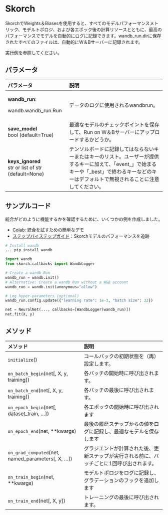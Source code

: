 # Skorch

SkorchでWeights＆Biasesを使用すると、すべてのモデルパフォーマンスメトリック、モデルトポロジ、および各エポック後の計算リソースとともに、最高のパフォーマンスでモデルを自動的にログに記録できます。wandb\_run.dirに保存されたすべてのファイルは、自動的にW＆Bサーバーに記録されます。

[実行例](https://wandb.ai/borisd13/skorch/runs/s20or4ct?workspace=user-borisd13)を参照してください。

##  **パラメータ**

<table>
  <thead>
    <tr>
      <th style="text-align:left"><b>&#x30D1;&#x30E9;&#x30E1;&#x30FC;&#x30BF;</b>
      </th>
      <th style="text-align:left"><b>&#x8AAC;&#x660E;</b>
      </th>
    </tr>
  </thead>
  <tbody>
    <tr>
      <td style="text-align:left">
        <p><b>wandb_run</b>:</p>
        <p>wandb.wandb_run.Run</p>
      </td>
      <td style="text-align:left">&#x30C7;&#x30FC;&#x30BF;&#x306E;&#x30ED;&#x30B0;&#x306B;&#x4F7F;&#x7528;&#x3055;&#x308C;&#x308B;wandbrun&#x3002;</td>
    </tr>
    <tr>
      <td style="text-align:left"><b>save_model<br /></b>bool (default=True)</td>
      <td style="text-align:left">&#x6700;&#x9069;&#x306A;&#x30E2;&#x30C7;&#x30EB;&#x306E;&#x30C1;&#x30A7;&#x30C3;&#x30AF;&#x30DD;&#x30A4;&#x30F3;&#x30C8;&#x3092;&#x4FDD;&#x5B58;&#x3057;&#x3066;&#x3001;Run
        on W&#xFF06;B&#x30B5;&#x30FC;&#x30D0;&#x30FC;&#x306B;&#x30A2;&#x30C3;&#x30D7;&#x30ED;&#x30FC;&#x30C9;&#x3059;&#x308B;&#x304B;&#x3069;&#x3046;&#x304B;&#x3002;</td>
    </tr>
    <tr>
      <td style="text-align:left"><b>keys_ignored<br /></b>str or list of str (default=None)</td>
      <td style="text-align:left">&#x30C6;&#x30F3;&#x30BD;&#x30EB;&#x30DC;&#x30FC;&#x30C9;&#x306B;&#x8A18;&#x9332;&#x3057;&#x3066;&#x306F;&#x306A;&#x3089;&#x306A;&#x3044;&#x30AD;&#x30FC;&#x307E;&#x305F;&#x306F;&#x30AD;&#x30FC;&#x306E;&#x30EA;&#x30B9;&#x30C8;&#x3002;&#x30E6;&#x30FC;&#x30B6;&#x30FC;&#x304C;&#x63D0;&#x4F9B;&#x3059;&#x308B;&#x30AD;&#x30FC;&#x306B;&#x52A0;&#x3048;&#x3066;&#x3001;&#x300C;event_&#x300D;&#x3067;&#x59CB;&#x307E;&#x308B;&#x30AD;&#x30FC;&#x3084;&#x300C;_best&#x300D;&#x3067;&#x7D42;&#x308F;&#x308B;&#x30AD;&#x30FC;&#x306A;&#x3069;&#x306E;&#x30AD;&#x30FC;&#x306F;&#x30C7;&#x30D5;&#x30A9;&#x30EB;&#x30C8;&#x3067;&#x7121;&#x8996;&#x3055;&#x308C;&#x308B;&#x3053;&#x3068;&#x306B;&#x6CE8;&#x610F;&#x3057;&#x3066;&#x304F;&#x3060;&#x3055;&#x3044;&#x3002;</td>
    </tr>
  </tbody>
</table>

## **サンプルコード**

統合がどのように機能するかを確認するために、いくつかの例を作成しました。

* [Colab](https://colab.research.google.com/drive/1Bo8SqN1wNPMKv5Bn9NjwGecBxzFlaNZn?usp=sharing): 統合を試すための簡単なデモ
*  [ステップバイステップガイド](https://wandb.ai/cayush/uncategorized/reports/Automate-Kaggle-model-training-with-Skorch-and-W&B--Vmlldzo4NTQ1NQ)：Skorchモデルのパフォーマンスを追跡

```python
# Install wandb
... pip install wandb

import wandb
from skorch.callbacks import WandbLogger

# Create a wandb Run
wandb_run = wandb.init()
# Alternative: Create a wandb Run without a W&B account
wandb_run = wandb.init(anonymous="allow")

# Log hyper-parameters (optional)
wandb_run.config.update({"learning rate": 1e-3, "batch size": 32})

net = NeuralNet(..., callbacks=[WandbLogger(wandb_run)])
net.fit(X, y)
```

##  **メソッド**

| **メソッド** |  **説明** |
| :--- | :--- |
| `initialize`\(\) | コールバックの初期状態を（再）設定します。 |
| `on_batch_begin`\(net\[, X, y, training\]\) | 各バッチの開始時に呼び出されます。 |
| `on_batch_end`\(net\[, X, y, training\]\) |  各バッチの最後に呼び出されます。 |
| `on_epoch_begin`\(net\[, dataset\_train, …\]\) |  各エポックの開始時に呼び出されます |
| `on_epoch_end`\(net, \*\*kwargs\) | 最後の履歴ステップからの値をログに記録し、最適なモデルを保存します |
| `on_grad_computed`\(net, named\_parameters\[, X, …\]\) |  グラジエントが計算された後、更新ステップが実行される前に、バッチごとに1回呼び出されます。 |
| `on_train_begin`\(net, \*\*kwargs\) | モデルトポロジをログに記録し、グラデーションのフックを追加します |
| `on_train_end`\(net\[, X, y\]\) | トレーニングの最後に呼び出されます。 |


